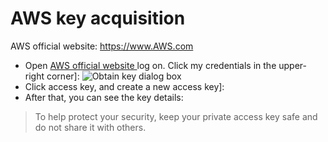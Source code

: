 # AWS key acquisition

AWS official website: https://www.AWS.com

- Open [AWS official website ](https://www.AWS.com) log on. Click my credentials in the upper-right corner]:
![Obtain key dialog box](https://images.serverlessfans.com/access/aws-page.jpg)
- Click access key, and create a new access key]:
[](https://images.serverlessfans.com/access/aws-create.jpg)
- After that, you can see the key details:
[](https://images.serverlessfans.com/access/aws-access.jpg)

> To help protect your security, keep your private access key safe and do not share it with others.

